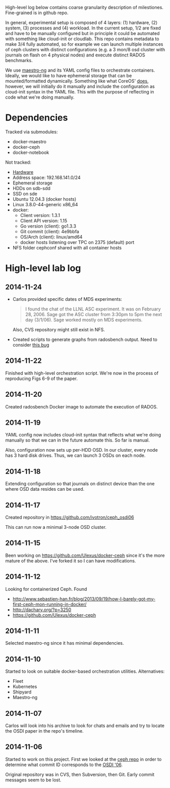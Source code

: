 High-level log below contains coarse granularity description of 
milestiones. Fine-grained is in github repo.

In general, experimental setup is composed of 4 layers: (1) hardware, 
(2) system, (3) processes and (4) workload. In the current setup, 1/2 
are fixed and have to be manually configured but in principle it could 
be automated with something like cloud-init or cloudlab. This repo 
contains metadata to make 3/4 fully automated, so for example we can 
launch multiple instances of ceph clusters with distinct 
configurations (e.g. a 3 mon/8 osd cluster with journals on flash on 4 
physical nodes) and execute distinct RADOS benchmarks.

We use [maestro-ng] and its YAML config files to orchestrate 
containers. Ideally, we would like to have ephemeral storage that can 
be mounted/formatted dynamically. Something like what CoreOS' [does], 
however, we will initially do it manually and include the 
configuration as cloud-init syntax in the YAML file. This with the 
purpose of reflecting in code what we're doing manually.

# Dependencies

Tracked via submodules:

  * docker-maestro
  * docker-ceph
  * docker-notebook

Not tracked:

  * [Hardware][hw]
  * Address space: 192.168.141.0/24
  * Ephemeral storage
  * HDDs on sdb-sdd
  * SSD on sde
  * Ubuntu 12.04.3 (docker hosts)
  * Linux 3.8.0-44-generic x86_64
  * docker:
      * Client version: 1.3.1
      * Client API version: 1.15
      * Go version (client): go1.3.3
      * Git commit (client): 4e9bbfa
      * OS/Arch (client): linux/amd64
      * docker hosts listening over TPC on 2375 (default) port
  * NFS folder cephconf shared with all container hosts

# High-level lab log

## 2014-11-24

  * Carlos provided specific dates of MDS experiments:

    > I found the chat of the LLNL ASC experiment. It was on February 
    28, 2006. Sage got the ASC cluster from 3:30pm to 5pm the next day 
    (3/1/06). Sage worked mostly on MDS experiments.

    Also, CVS repository might still exist in NFS.

  * Created scripts to generate graphs from radosbench output. Need to 
    consider [this bug][bug]

## 2014-11-22

Finished with high-level orchestration script. We're now in the 
process of reproducing Figs 6-9 of the paper.

## 2014-11-20

Created radosbench Docker image to automate the execution of RADOS. 

## 2014-11-19

YAML config now includes cloud-init syntax that reflects what we're 
doing manually so that we can in the future automate this. So far is 
manual.

Also, configuration now sets up per-HDD OSD. In our cluster, every 
node has 3 hard disk drives. Thus, we can launch 3 OSDs on each node.

## 2014-11-18

Extending configuration so that journals on distinct device than the 
one where OSD data resides can be used.

## 2014-11-17

Created repository in <https://github.com/ivotron/ceph_osdi06>

This can run now a minimal 3-node OSD cluster.

## 2014-11-15

Been working on <https://github.com/Ulexus/docker-ceph> since it's the 
more mature of the above. I've forked it so I can have modifications.

## 2014-11-12

Looking for containerized Ceph. Found

  * <http://www.sebastien-han.fr/blog/2013/09/19/how-I-barely-got-my-first-ceph-mon-running-in-docker/>
  * <http://dachary.org/?p=3250>
  * <https://github.com/Ulexus/docker-ceph>

## 2014-11-11

Selected maestro-ng since it has minimal dependencies.

## 2014-11-10

Started to look on suitable docker-based orchestration utilities. 
Alternatives:

  * Fleet
  * Kubernetes
  * Shipyard
  * Maestro-ng

## 2014-11-07

Carlos will look into his archive to look for chats and emails and try 
to locate the OSDI paper in the repo's timeline.

## 2014-11-06

Started to work on this project. First we looked at the [ceph 
repo][repo] in order to determine what commit ID corresponds to the 
[OSDI '06][paper].

Original repository was in CVS, then Subversion, then Git. Early 
commit messages seem to be lost.

<!--
# References
-->

[does]: https://coreos.com/docs/cluster-management/setup/mounting-storage/
[maestro-ng]: https://github.com/signalfuse/maestro-ng
[emustorage]: https://wiki.emulab.net/wiki/EmulabStorage
[cloud-init]: https://github.com/number5/cloud-init/blob/master/doc/examples/cloud-config-disk-setup.txt
[rackspace]: https://developer.rackspace.com/blog/using-cloud-init-with-rackspace-cloud/
[repo]: https://github.com/ceph/ceph
[paper]: https://www.usenix.org/legacy/event/osdi06/tech/weil.html
[hw]: https://issdm-cluster.soe.ucsc.edu/doku.php?id=hardware
[bug]: http://tracker.ceph.com/issues/7401
